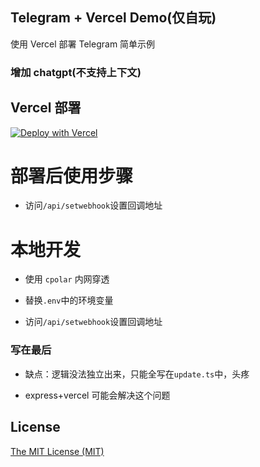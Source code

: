 ## Telegram + Vercel Demo(仅自玩)

使用 Vercel 部署 Telegram 简单示例

### 增加 chatgpt(不支持上下文)

## Vercel 部署

[![Deploy with Vercel](https://vercel.com/button)](https://vercel.com/new/clone?repository-url=https%3A%2F%2Fgithub.com%2Fitxve%2Ftelegram-vercel&env=TELEGRAM_TOKEN,SECRET_TOKEN,CHATGPT_TOKEN)

# 部署后使用步骤

- 访问`/api/setwebhook`设置回调地址

# 本地开发

- 使用 `cpolar` 内网穿透

- 替换`.env`中的环境变量

- 访问`/api/setwebhook`设置回调地址

### 写在最后

- 缺点：逻辑没法独立出来，只能全写在`update.ts`中，头疼

- express+vercel 可能会解决这个问题

## License

[The MIT License (MIT)](https://github.com/itxve/telegram-vercel/blob/master/LICENSE)
